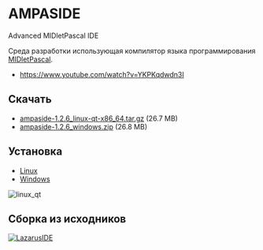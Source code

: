 AMPASIDE
========

Advanced MIDletPascal IDE

Среда разработки использующая компилятор языка программирования [MIDletPascal](http://ru.wikipedia.org/wiki/MIDletPascal).

- https://www.youtube.com/watch?v=YKPKqdwdn3I

Скачать
-------

- [ampaside-1.2.6_linux-qt-x86_64.tar.gz](https://github.com/Helltar/AMPASIDE/releases/download/v1.1.5/ampaside-1.2.6_linux-qt-x86_64.tar.gz) (26.7 MB)
- [ampaside-1.2.6_windows.zip](https://github.com/Helltar/AMPASIDE/releases/download/v1.1.5/ampaside-1.2.6_windows.zip) (26.8 MB)

Установка
---------

- [Linux](https://github.com/Helltar/AMPASIDE/blob/master/help/install_linux_ru.md)
- [Windows](https://github.com/Helltar/AMPASIDE/blob/master/help/install_windows_ru.md)

![linux_qt](https://helltar.com/projects/ampaside/screenshots/screenshot_23062022_142550.png)

Сборка из исходников
--------------------

[![LazarusIDE](http://wiki.lazarus.freepascal.org/images/9/94/built_with_lazarus_logo.png)](http://www.lazarus-ide.org)
